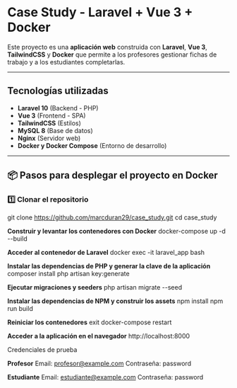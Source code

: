 # Case Study - Laravel + Vue 3 + Docker

Este proyecto es una **aplicación web** construida con **Laravel**, **Vue 3**, **TailwindCSS** y **Docker** que permite a los profesores gestionar fichas de trabajo y a los estudiantes completarlas.

---

## **Tecnologías utilizadas**
- **Laravel 10** (Backend - PHP)
- **Vue 3** (Frontend - SPA)
- **TailwindCSS** (Estilos)
- **MySQL 8** (Base de datos)
- **Nginx** (Servidor web)
- **Docker y Docker Compose** (Entorno de desarrollo)

---


## 📦 **Pasos para desplegar el proyecto en Docker**

### 1️⃣ Clonar el repositorio

git clone https://github.com/marcduran29/case_study.git
cd case_study

**Construir y levantar los contenedores con Docker**
docker-compose up -d --build

**Acceder al contenedor de Laravel**
docker exec -it laravel_app bash

**Instalar las dependencias de PHP y generar la clave de la aplicación**
composer install
php artisan key:generate

**Ejecutar migraciones y seeders**
php artisan migrate --seed

**Instalar las dependencias de NPM y construir los assets**
npm install
npm run build

**Reiniciar los contenedores**
exit
docker-compose restart

**Acceder a la aplicación en el navegador**
http://localhost:8000

Credenciales de prueba

**Profesor**
Email: profesor@example.com
Contraseña: password

**Estudiante**
Email: estudiante@example.com
Contraseña: password